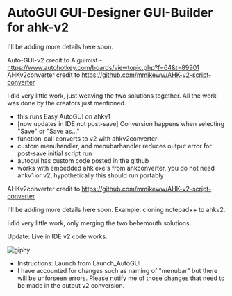 # AutoGUI GUI-Designer GUI-Builder for ahk-v2

I'll be adding more details here soon.

Auto-GUI-v2 credit to Alguimist - https://www.autohotkey.com/boards/viewtopic.php?f=64&t=89901
AHKv2converter credit to https://github.com/mmikeww/AHK-v2-script-converter

I did very little work, just weaving the two solutions together. All the work was done by the creators just mentioned.

- this runs Easy AutoGUI on ahkv1
- [now updates in IDE not post-save] Conversion happens when selecting "Save" or "Save as..."
- function-call converts to v2 with ahkv2converter
- custom menuhandler, and menubarhandler reduces output error for post-save initial script run
- autogui has custom code posted in the github
- works with embedded ahk exe's from ahkconverter, you do not need ahkv1 or v2, hypothetically this should run portably

AHKv2converter credit to https://github.com/mmikeww/AHK-v2-script-converter

I'll be adding more details here soon. Example, cloning notepad++ to ahkv2. 

I did very little work, only merging the two behemouth solutions. 

Update: Live in IDE v2 code works. 

![giphy](https://user-images.githubusercontent.com/98753696/233808870-8ae299a7-1c44-48a4-bf4d-7c3fd820c4e4.gif)



- Instructions: Launch from Launch_AutoGUI
- I have accounted for changes such as naming of "menubar" but there will be unforseen errors. Please notify me of those changes that need to be made in the output v2 conversion. 
 
